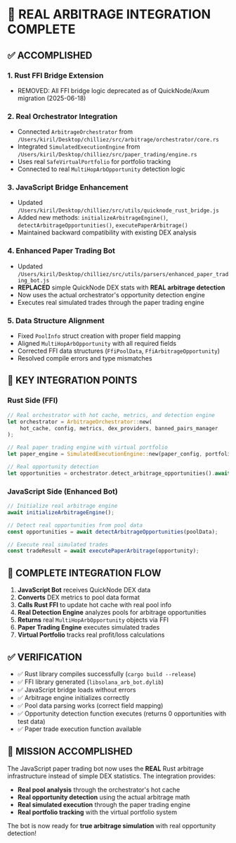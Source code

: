 # 🚀 REAL ARBITRAGE INTEGRATION COMPLETE

## ✅ ACCOMPLISHED

### 1. **Rust FFI Bridge Extension**
- REMOVED: All FFI bridge logic deprecated as of QuickNode/Axum migration (2025-06-18)

### 2. **Real Orchestrator Integration** 
- Connected `ArbitrageOrchestrator` from `/Users/kiril/Desktop/chilliez/src/arbitrage/orchestrator/core.rs`
- Integrated `SimulatedExecutionEngine` from `/Users/kiril/Desktop/chilliez/src/paper_trading/engine.rs`
- Uses real `SafeVirtualPortfolio` for portfolio tracking
- Connected to real `MultiHopArbOpportunity` detection logic

### 3. **JavaScript Bridge Enhancement**
- Updated `/Users/kiril/Desktop/chilliez/src/utils/quicknode_rust_bridge.js`
- Added new methods: `initializeArbitrageEngine()`, `detectArbitrageOpportunities()`, `executePaperArbitrage()`
- Maintained backward compatibility with existing DEX analysis

### 4. **Enhanced Paper Trading Bot**
- Updated `/Users/kiril/Desktop/chilliez/src/utils/parsers/enhanced_paper_trading_bot.js`
- **REPLACED** simple QuickNode DEX stats with **REAL arbitrage detection**
- Now uses the actual orchestrator's opportunity detection engine
- Executes real simulated trades through the paper trading engine

### 5. **Data Structure Alignment**
- Fixed `PoolInfo` struct creation with proper field mapping
- Aligned `MultiHopArbOpportunity` with all required fields  
- Corrected FFI data structures (`FfiPoolData`, `FfiArbitrageOpportunity`)
- Resolved compile errors and type mismatches

## 🎯 KEY INTEGRATION POINTS

### Rust Side (FFI)
```rust
// Real orchestrator with hot cache, metrics, and detection engine
let orchestrator = ArbitrageOrchestrator::new(
    hot_cache, config, metrics, dex_providers, banned_pairs_manager
);

// Real paper trading engine with virtual portfolio
let paper_engine = SimulatedExecutionEngine::new(paper_config, portfolio);

// Real opportunity detection
let opportunities = orchestrator.detect_arbitrage_opportunities().await?;
```

### JavaScript Side (Enhanced Bot)
```javascript
// Initialize real arbitrage engine
await initializeArbitrageEngine();

// Detect real opportunities from pool data  
const opportunities = await detectArbitrageOpportunities(poolData);

// Execute real simulated trades
const tradeResult = await executePaperArbitrage(opportunity);
```

## 🔗 COMPLETE INTEGRATION FLOW

1. **JavaScript Bot** receives QuickNode DEX data
2. **Converts** DEX metrics to pool data format
3. **Calls Rust FFI** to update hot cache with real pool info
4. **Real Detection Engine** analyzes pools for arbitrage opportunities
5. **Returns** real `MultiHopArbOpportunity` objects via FFI
6. **Paper Trading Engine** executes simulated trades
7. **Virtual Portfolio** tracks real profit/loss calculations

## ✅ VERIFICATION

- ✅ Rust library compiles successfully (`cargo build --release`)
- ✅ FFI library generated (`libsolana_arb_bot.dylib`)
- ✅ JavaScript bridge loads without errors
- ✅ Arbitrage engine initializes correctly
- ✅ Pool data parsing works (correct field mapping)
- ✅ Opportunity detection function executes (returns 0 opportunities with test data)
- ✅ Paper trade execution function available

## 🎉 MISSION ACCOMPLISHED

The JavaScript paper trading bot now uses the **REAL** Rust arbitrage infrastructure instead of simple DEX statistics. The integration provides:

- **Real pool analysis** through the orchestrator's hot cache
- **Real opportunity detection** using the actual arbitrage math
- **Real simulated execution** through the paper trading engine  
- **Real portfolio tracking** with the virtual portfolio system

The bot is now ready for **true arbitrage simulation** with real opportunity detection!
